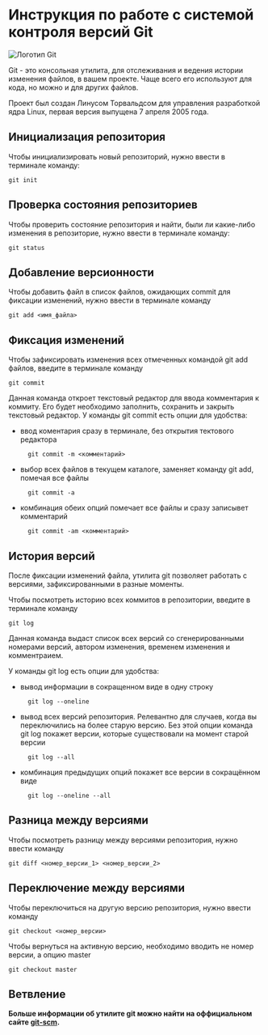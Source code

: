 # **Инструкция по работе с системой контроля версий Git**

![Логотип Git](/seminar2_zatsepina/images/Git-logo.png)

Git - это консольная утилита, для отслеживания и ведения истории изменения файлов, в вашем проекте. Чаще всего его используют для кода, но можно и для других файлов.

Проект был создан Линусом Торвальдсом для управления разработкой ядра Linux, первая версия выпущена 7 апреля 2005 года.

## Инициализация репозитория

Чтобы инициализировать новый репозиторий, нужно ввести в терминале команду:

    git init

## Проверка состояния репозиториев

Чтобы проверить состояние репозитория и найти, были ли какие-либо изменения в репозиторие, нужно ввести в терминале команду:

    git status

## Добавление версионности

Чтобы добавить файл в список файлов, ожидающих commit для фиксации изменений, нужно ввести в терминале команду

    git add <имя_файла>

## Фиксация изменений

Чтобы зафиксировать изменения всех отмеченных командой git add файлов, введите в терминале команду

    git commit

Данная команда откроет текстовый редактор для ввода комментария к коммиту. Его будет необходимо заполнить, сохранить и закрыть текстовый редактор. У команды git commit есть опции для удобства:

* ввод коментария сразу в терминале, без открытия тектового редактора

        git commit -m <комментарий>

* выбор всех файлов в текущем каталоге, заменяет команду git add, помечая все файлы

        git commit -a

* комбинация обеих опций помечает все файлы и сразу записывет комментарий
        
        git commit -am <комментарий>

##  История версий

После фиксации изменений файла, утилита git позволяет работать с версиями, зафиксированными в разные моменты.

Чтобы посмотреть историю всех коммитов в репозитории, введите в терминале команду

    git log

Данная команда выдаст список всех версий со сгенерированными номерами версий, автором изменения, временем изменения и комментраием.

У команды git log есть опции для удобства:
    
* вывод информации в сокращенном виде в одну строку

        git log --oneline

* вывод всех версий репозитория. Релевантно для случаев, когда вы переключились на более старую версию. Без этой опции команда git log покажет версии, которые существовали на момент старой версии

        git log --all

* комбинация предыдущих опций покажет все версии в сокращённом виде

        git log --oneline --all  


##  Разница между версиями

Чтобы посмотреть разницу между версиями репозитория, нужно ввести команду

    git diff <номер_версии_1> <номер_версии_2>

##  Переключение между версиями

Чтобы переключиться на другую версию репозитория, нужно ввести команду

    git checkout <номер_версии>

Чтобы вернуться на активную версию, необходимо вводить не номер версии, а опцию master
    
    git checkout master


## Ветвление

**Больше информации об утилите git можно найти на оффициальном сайте [git-scm](https://git-scm.com/).**
